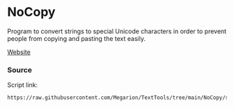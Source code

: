 # NoCopy
Program to convert strings to special Unicode characters in order to prevent people from copying and pasting the text easily.

[Website](https://megarion.github.io/NoCopy/)

### Source
Script link:
```
https://raw.githubusercontent.com/Megarion/TextTools/tree/main/NoCopy/scripts/convert.js
```